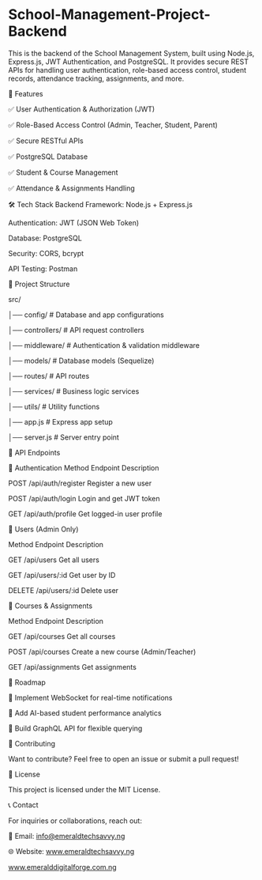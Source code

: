 # School-Management-Project-Backend

This is the backend of the School Management System, built using Node.js, Express.js, JWT Authentication, and PostgreSQL. It provides secure REST APIs for handling user authentication, role-based access control, student records, attendance tracking, assignments, and more.

🚀 Features

✅ User Authentication & Authorization (JWT)

✅ Role-Based Access Control (Admin, Teacher, Student, Parent)

✅ Secure RESTful APIs

✅ PostgreSQL Database

✅ Student & Course Management

✅ Attendance & Assignments Handling

🛠 Tech Stack
Backend Framework: Node.js + Express.js

Authentication: JWT (JSON Web Token)

Database: PostgreSQL

Security: CORS, bcrypt

API Testing: Postman

📂 Project Structure

src/

│── config/              # Database and app configurations

│── controllers/         # API request controllers

│── middleware/          # Authentication & validation middleware

│── models/              # Database models (Sequelize)

│── routes/              # API routes

│── services/            # Business logic services

│── utils/               # Utility functions

│── app.js               # Express app setup

│── server.js            # Server entry point


📡 API Endpoints

🔹 Authentication
Method	 Endpoint	Description

POST	/api/auth/register	Register a new user

POST	/api/auth/login	Login and get JWT token

GET	/api/auth/profile	Get logged-in user profile


🔹 Users (Admin Only)

Method	Endpoint	Description

GET	/api/users	Get all users

GET	/api/users/:id	Get user by ID

DELETE	/api/users/:id	Delete user


🔹 Courses & Assignments

Method	Endpoint	Description

GET	/api/courses	Get all courses

POST	/api/courses	Create a new course (Admin/Teacher)

GET	/api/assignments	Get assignments


📌 Roadmap

🔹 Implement WebSocket for real-time notifications

🔹 Add AI-based student performance analytics

🔹 Build GraphQL API for flexible querying



🤝 Contributing

Want to contribute? Feel free to open an issue or submit a pull request!


📄 License

This project is licensed under the MIT License.

📞 Contact

For inquiries or collaborations, reach out:

📧 Email: info@emeraldtechsavvy.ng

🌐 Website: www.emeraldtechsavvy.ng

 www.emeralddigitalforge.com.ng
